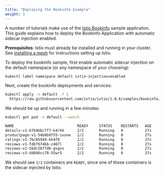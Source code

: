 ```yaml
---
title: "Deploying the Bookinfo Example"
weight: 3
---
```


A number of tutorials make use of the [Istio Bookinfo](https://istio.io/docs/examples/bookinfo/) sample application. 
This guide explains how to deploy the Bookinfo Application with automatic sidecar injection enabled. 

**Prerequisites**: Istio must already be installed and running in your cluster. See [installing a mesh](../install) for instructions 
setting up Istio.

To deploy the bookinfo sample, first enable automatic sidecar injection on the default namespace (or any namespace of your choosing):

```bash
kubectl label namespace default istio-injection=enabled
```

Next, create the bookinfo deployments and services:

```bash
kubectl apply -n default -f \
  https://raw.githubusercontent.com/istio/istio/1.0.6/samples/bookinfo/platform/kube/bookinfo.yaml
```

We should be up and running in a few minutes:

```bash
kubectl get pod -n default --watch

NAME                             READY     STATUS    RESTARTS   AGE
details-v1-6764bbc7f7-k4rhk      2/2       Running   0          27s
productpage-v1-54b8b9f55-sxxnw   2/2       Running   0          27s
ratings-v1-7bc85949-kh4f9        2/2       Running   0          27s
reviews-v1-fdbf674bb-z467l       2/2       Running   0          27s
reviews-v2-5bdc5877d6-gvgns      2/2       Running   0          27s
reviews-v3-dd846cc78-55wr5       2/2       Running   0          27s
```

We should see `2/2` containers are `READY`, since one of those containers is the sidecar injected by Istio.
